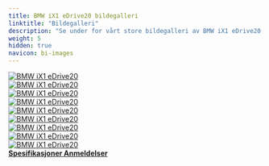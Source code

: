 ```yaml
---
title: BMW iX1 eDrive20 bildegalleri
linktitle: "Bildegalleri"
description: "Se under for vårt store bildegalleri av BMW iX1 eDrive20. Klikk på bildene for høyoppløselige versjoner."
weight: 5
hidden: true
navicon: bi-images
---
```

<!-- markdownlint-disable MD033 -->
<div class="row" id ="my-gallery">
	<div class="pswp-grid-item col-6 col-md-4">
		<a href="https://media.evkx.net/multimedia/models/bmw/ix1/ix1_edrive20/exterior_1.jpg"
data-pswp-src="https://media.evkx.net/multimedia/models/bmw/ix1/ix1_edrive20/exterior_1.jpg"
data-pswp-width="3000"
data-pswp-height="2250" 
target="_blank">
			<img src="https://media.evkx.net/multimedia/models/bmw/ix1/ix1_edrive20/exterior_1_xst.jpg" alt="BMW iX1 eDrive20" class="img-fluid " />
		</a>
	</div>
	<div class="pswp-grid-item col-6 col-md-4">
		<a href="https://media.evkx.net/multimedia/models/bmw/ix1/ix1_edrive20/exterior_2.jpg"
data-pswp-src="https://media.evkx.net/multimedia/models/bmw/ix1/ix1_edrive20/exterior_2.jpg"
data-pswp-width="3000"
data-pswp-height="2250" 
target="_blank">
			<img src="https://media.evkx.net/multimedia/models/bmw/ix1/ix1_edrive20/exterior_2_xst.jpg" alt="BMW iX1 eDrive20" class="img-fluid " />
		</a>
	</div>
	<div class="pswp-grid-item col-6 col-md-4">
		<a href="https://media.evkx.net/multimedia/models/bmw/ix1/ix1_edrive20/exterior_3.jpg"
data-pswp-src="https://media.evkx.net/multimedia/models/bmw/ix1/ix1_edrive20/exterior_3.jpg"
data-pswp-width="3000"
data-pswp-height="2250" 
target="_blank">
			<img src="https://media.evkx.net/multimedia/models/bmw/ix1/ix1_edrive20/exterior_3_xst.jpg" alt="BMW iX1 eDrive20" class="img-fluid " />
		</a>
	</div>
	<div class="pswp-grid-item col-6 col-md-4">
		<a href="https://media.evkx.net/multimedia/models/bmw/ix1/ix1_edrive20/exterior_4.jpg"
data-pswp-src="https://media.evkx.net/multimedia/models/bmw/ix1/ix1_edrive20/exterior_4.jpg"
data-pswp-width="3000"
data-pswp-height="2250" 
target="_blank">
			<img src="https://media.evkx.net/multimedia/models/bmw/ix1/ix1_edrive20/exterior_4_xst.jpg" alt="BMW iX1 eDrive20" class="img-fluid " />
		</a>
	</div>
	<div class="pswp-grid-item col-6 col-md-4">
		<a href="https://media.evkx.net/multimedia/models/bmw/ix1/ix1_edrive20/exterior_5.jpg"
data-pswp-src="https://media.evkx.net/multimedia/models/bmw/ix1/ix1_edrive20/exterior_5.jpg"
data-pswp-width="3000"
data-pswp-height="2250" 
target="_blank">
			<img src="https://media.evkx.net/multimedia/models/bmw/ix1/ix1_edrive20/exterior_5_xst.jpg" alt="BMW iX1 eDrive20" class="img-fluid " />
		</a>
	</div>
	<div class="pswp-grid-item col-6 col-md-4">
		<a href="https://media.evkx.net/multimedia/models/bmw/ix1/ix1_edrive20/headlights_1.jpg"
data-pswp-src="https://media.evkx.net/multimedia/models/bmw/ix1/ix1_edrive20/headlights_1.jpg"
data-pswp-width="3000"
data-pswp-height="2250" 
target="_blank">
			<img src="https://media.evkx.net/multimedia/models/bmw/ix1/ix1_edrive20/headlights_1_xst.jpg" alt="BMW iX1 eDrive20" class="img-fluid " />
		</a>
	</div>
	<div class="pswp-grid-item col-6 col-md-4">
		<a href="https://media.evkx.net/multimedia/models/bmw/ix1/ix1_edrive20/main_1.jpg"
data-pswp-src="https://media.evkx.net/multimedia/models/bmw/ix1/ix1_edrive20/main_1.jpg"
data-pswp-width="3000"
data-pswp-height="2250" 
target="_blank">
			<img src="https://media.evkx.net/multimedia/models/bmw/ix1/ix1_edrive20/main_1_xst.jpg" alt="BMW iX1 eDrive20" class="img-fluid " />
		</a>
	</div>
	<div class="pswp-grid-item col-6 col-md-4">
		<a href="https://media.evkx.net/multimedia/models/bmw/ix1/ix1_edrive20/rearlights_1.jpg"
data-pswp-src="https://media.evkx.net/multimedia/models/bmw/ix1/ix1_edrive20/rearlights_1.jpg"
data-pswp-width="3000"
data-pswp-height="2250" 
target="_blank">
			<img src="https://media.evkx.net/multimedia/models/bmw/ix1/ix1_edrive20/rearlights_1_xst.jpg" alt="BMW iX1 eDrive20" class="img-fluid " />
		</a>
	</div>
	<div class="pswp-grid-item col-6 col-md-4">
		<a href="https://media.evkx.net/multimedia/models/bmw/ix1/ix1_edrive20/screens_1.jpg"
data-pswp-src="https://media.evkx.net/multimedia/models/bmw/ix1/ix1_edrive20/screens_1.jpg"
data-pswp-width="3000"
data-pswp-height="2250" 
target="_blank">
			<img src="https://media.evkx.net/multimedia/models/bmw/ix1/ix1_edrive20/screens_1_xst.jpg" alt="BMW iX1 eDrive20" class="img-fluid " />
		</a>
	</div>
</div>
<script type="module">
  import PhotoSwipeLightbox from '/js/photoswipe-lightbox.esm.js';
    const lightbox = new PhotoSwipeLightbox({
       gallery: '#my-gallery',
        children: 'a',
        pswpModule: () => import('/js/photoswipe.esm.js')
    });
lightbox.init();
</script>
<div class="mt-3 mb-3">
<a href="../specifications/" class="text-decoration-none text-black">
<strong><i class="bi-arrow-left"></i> Spesifikasjoner </strong>
</a>
<a href="../reviews/" class="text-decoration-none text-black float-end">
<strong>Anmeldelser <i class="bi-arrow-right"></i></strong>
</a>
</div>

